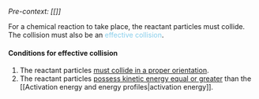 *Pre-context: [[]]* <!-- TODO: add when enthalpy is added -->

For a chemical reaction to take place, the reactant particles must collide. The collision must also be an <span style="color: skyblue">effective collision</span>.

#### Conditions for effective collision
1. The reactant particles <u>must collide in a proper orientation</u>.
2. The reactant particles <u>possess kinetic energy equal or greater</u> than the [[Activation energy and energy profiles|activation energy]].
